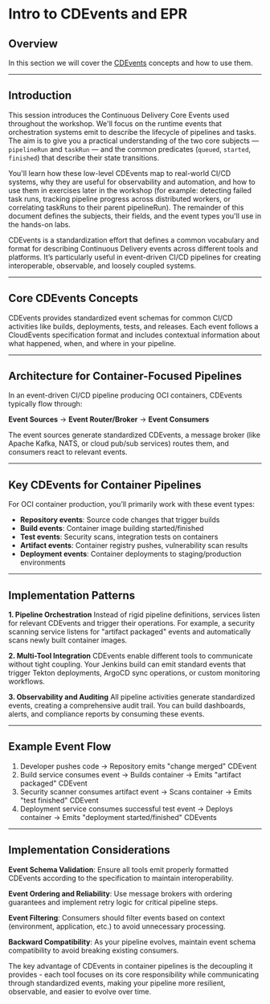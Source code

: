 # Intro to CDEvents and EPR

## Overview

In this section we will cover the [CDEvents]() concepts and how to use them.

---

## Introduction

This session introduces the Continuous Delivery Core Events used throughout the
workshop. We'll focus on the runtime events that orchestration systems emit to
describe the lifecycle of pipelines and tasks. The aim is to give you a
practical understanding of the two core subjects — `pipelineRun` and `taskRun` —
and the common predicates (`queued`, `started`, `finished`) that describe their
state transitions.

You'll learn how these low-level CDEvents map to real-world CI/CD systems, why
they are useful for observability and automation, and how to use them in
exercises later in the workshop (for example: detecting failed task runs,
tracking pipeline progress across distributed workers, or correlating taskRuns
to their parent pipelineRun). The remainder of this document defines the
subjects, their fields, and the event types you'll use in the hands-on labs.

CDEvents is a standardization effort that defines a common vocabulary and format
for describing Continuous Delivery events across different tools and platforms.
It’s particularly useful in event-driven CI/CD pipelines for creating
interoperable, observable, and loosely coupled systems.

---

## Core CDEvents Concepts

CDEvents provides standardized event schemas for common CI/CD activities like
builds, deployments, tests, and releases. Each event follows a CloudEvents
specification format and includes contextual information about what happened,
when, and where in your pipeline.

---

## Architecture for Container-Focused Pipelines

In an event-driven CI/CD pipeline producing OCI containers, CDEvents typically
flow through:

**Event Sources** → **Event Router/Broker** → **Event Consumers**

The event sources generate standardized CDEvents, a message broker (like Apache
Kafka, NATS, or cloud pub/sub services) routes them, and consumers react to
relevant events.

---

## Key CDEvents for Container Pipelines

For OCI container production, you’ll primarily work with these event types:

- **Repository events**: Source code changes that trigger builds
- **Build events**: Container image building started/finished
- **Test events**: Security scans, integration tests on containers
- **Artifact events**: Container registry pushes, vulnerability scan results
- **Deployment events**: Container deployments to staging/production
  environments

---

## Implementation Patterns

**1. Pipeline Orchestration** Instead of rigid pipeline definitions, services
listen for relevant CDEvents and trigger their operations. For example, a
security scanning service listens for "artifact packaged" events and
automatically scans newly built container images.

**2. Multi-Tool Integration** CDEvents enable different tools to communicate
without tight coupling. Your Jenkins build can emit standard events that trigger
Tekton deployments, ArgoCD sync operations, or custom monitoring workflows.

**3. Observability and Auditing** All pipeline activities generate standardized
events, creating a comprehensive audit trail. You can build dashboards, alerts,
and compliance reports by consuming these events.

---

## Example Event Flow

1. Developer pushes code → Repository emits "change merged" CDEvent
1. Build service consumes event → Builds container → Emits "artifact packaged"
   CDEvent
1. Security scanner consumes artifact event → Scans container → Emits "test
   finished" CDEvent
1. Deployment service consumes successful test event → Deploys container → Emits
   "deployment started/finished" CDEvents

---

## Implementation Considerations

**Event Schema Validation**: Ensure all tools emit properly formatted CDEvents
according to the specification to maintain interoperability.

**Event Ordering and Reliability**: Use message brokers with ordering guarantees
and implement retry logic for critical pipeline steps.

**Event Filtering**: Consumers should filter events based on context
(environment, application, etc.) to avoid unnecessary processing.

**Backward Compatibility**: As your pipeline evolves, maintain event schema
compatibility to avoid breaking existing consumers.

The key advantage of CDEvents in container pipelines is the decoupling it
provides - each tool focuses on its core responsibility while communicating
through standardized events, making your pipeline more resilient, observable,
and easier to evolve over time.​​​​​​​​​​​​​​​​
